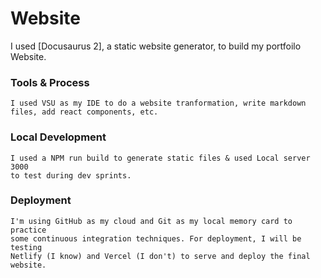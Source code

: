 # Website

I used [Docusaurus 2], a static website generator, to build my portfoilo Website. 

### Tools & Process

```
I used VSU as my IDE to do a website tranformation, write markdown files, add react components, etc.  
```

### Local Development

```
I used a NPM run build to generate static files & used Local server 3000
to test during dev sprints. 
```
### Deployment

```
I'm using GitHub as my cloud and Git as my local memory card to practice 
some continuous integration techniques. For deployment, I will be testing
Netlify (I know) and Vercel (I don't) to serve and deploy the final website.
```
